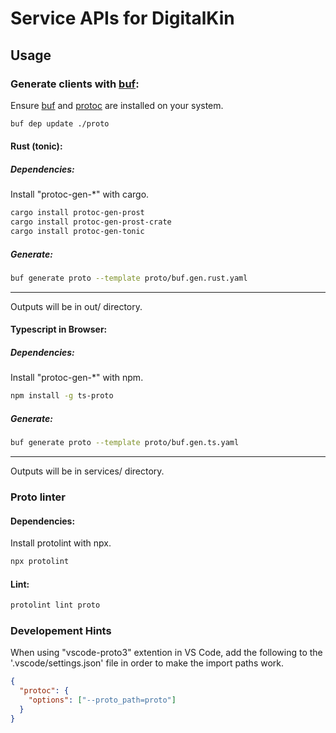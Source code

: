 # Service APIs for DigitalKin

## Usage

### Generate clients with [buf](https://buf.build/):

Ensure [buf](https://buf.build/docs/installation) and [protoc](https://grpc.io/docs/protoc-installation/) are installed on your system.

```sh
buf dep update ./proto
```

#### Rust (tonic):

##### Dependencies:

Install "protoc-gen-\*" with cargo.

```sh
cargo install protoc-gen-prost
cargo install protoc-gen-prost-crate
cargo install protoc-gen-tonic
```

##### Generate:

```sh
buf generate proto --template proto/buf.gen.rust.yaml
```

---

Outputs will be in out/ directory.

#### Typescript in Browser:

##### Dependencies:

Install "protoc-gen-\*" with npm.

```sh
npm install -g ts-proto
```

##### Generate:

```sh
buf generate proto --template proto/buf.gen.ts.yaml
```

---

Outputs will be in services/ directory.

### Proto linter

#### Dependencies:

Install protolint with npx.

 ```sh
 npx protolint
```

#### Lint:

 ```sh
protolint lint proto
```

### Developement Hints

When using "vscode-proto3" extention in VS Code, add the following to the '.vscode/settings.json' file in order to make the import paths work.

```json
{
  "protoc": {
    "options": ["--proto_path=proto"]
  }
}
```
